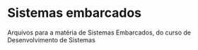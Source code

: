 # Sistemas embarcados
Arquivos para a matéria de Sistemas Embarcados, do curso de Desenvolvimento de Sistemas
